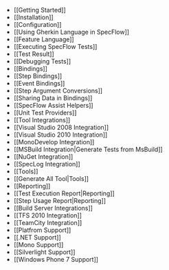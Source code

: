 * [[Getting Started]]
* [[Installation]]
* [[Configuration]]
* [[Using Gherkin Language in SpecFlow]]
 * [[Feature Language]]
* [[Executing SpecFlow Tests]]
 * [[Test Result]]
 * [[Debugging Tests]]
* [[Bindings]]
 * [[Step Bindings]]
 * [[Event Bindings]]
 * [[Step Argument Conversions]]
 * [[Sharing Data in Bindings]]
 * [[SpecFlow Assist Helpers]]
* [[Unit Test Providers]]
* [[Tool Integrations]]
 * [[Visual Studio 2008 Integration]]
 * [[Visual Studio 2010 Integration]]
 * [[MonoDevelop Integration]]
 * [[MSBuild Integration|Generate Tests from MsBuild]]
 * [[NuGet Integration]]
 * [[SpecLog Integration]]
* [[Tools]]
 * [[Generate All Tool|Tools]]
* [[Reporting]]
 * [[Test Execution Report|Reporting]]
 * [[Step Usage Report|Reporting]]
* [[Build Server Integrations]]
 * [[TFS 2010 Integration]]
 * [[TeamCity Integration]]
* [[Platfrom Support]]
 * [[.NET Support]]
 * [[Mono Support]]
 * [[Silverlight Support]]
 * [[Windows Phone 7 Support]]
